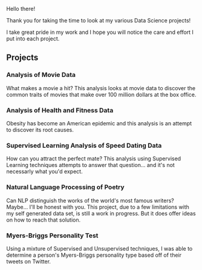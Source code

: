 Hello there! 

Thank you for taking the time to look at my various Data Science projects!

I take great pride in my work and I hope you will notice the care and effort I put into each project.

## Projects

### Analysis of Movie Data 
What makes a movie a hit? This analysis looks at movie data to discover the common traits of movies that make over 100 million dollars at the box office.

### Analysis of Health and Fitness Data
Obesity has become an American epidemic and this analysis is an attempt to discover its root causes.

### Supervised Learning Analysis of Speed Dating Data
How can you attract the perfect mate? This analysis using Supervised Learning techniques attempts to answer that question... and it's not necessarly what you'd expect.

### Natural Language Processing of Poetry
Can NLP distinguish the works of the world's most famous writers? Maybe... I'll be honest with you. This project, due to a few limitations with my self generated data set, is still a work in progress. But it does offer ideas on how to reach that solution.

### Myers-Briggs Personality Test
Using a mixture of Supervised and Unsupervised techniques, I was able to determine a person's Myers-Briggs personality type based off of their tweets on Twitter. 

